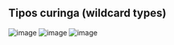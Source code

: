 ## Tipos curinga (wildcard types)
![image](https://raw.githubusercontent.com/devjleonardo/assets/main/Generics-Set-Map-java/03_Tipos%20curinga/Generics%20s%C3%A3o%20invariantes.png)
![image](https://raw.githubusercontent.com/devjleonardo/assets/main/Generics-Set-Map-java/03_Tipos%20curinga/Com%20tipos%20curinga%20podemos%20fazer%20m%C3%A9todos.png)
![image](https://raw.githubusercontent.com/devjleonardo/assets/main/Generics-Set-Map-java/03_Tipos%20curinga/Por%C3%A9m%20n%C3%A3o%20%C3%A9%20poss%C3%ADvel%20adicionar%20dados%20a%20uma.png)